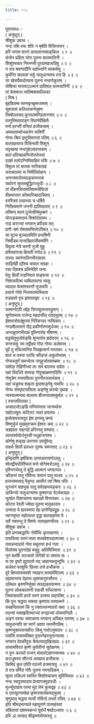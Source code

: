```yaml
---
title: ००६

---
```

पूतनावधः -  
( अनुष्टुप् )  
श्रीशुक उवाच ।  
नन्दः पथि वचः शौरेः न मृषेति विचिन्तयन् ।  
हरिं जगाम शरणं उत्पातागमशङ्‌कितः ॥ १ ॥  
कंसेन प्रहिता घोरा पूतना बालघातिनी ।  
शिशूंश्चचार निघ्नन्ती पुरग्रामव्रजादिषु ॥ २ ॥  
न यत्र श्रवणादीनि रक्षोघ्नानि स्वकर्मसु ।  
कुर्वन्ति सात्वतां भर्तुः यातुधान्यश्च तत्र हि ॥ ३ ॥  
सा खेचर्येकदोत्पत्य पूतना नन्दगोकुलम् ।  
योषित्वा माययाऽऽत्मानं प्राविशत् कामचारिणी ॥ ४ ॥  
तां केशबन्ध व्यतिषक्तमल्लिकां  
( मिश्र )  
बृहन्नितम्ब स्तनकृच्छ्रमध्यमाम् ।  
सुवाससं कल्पितकर्णभूषण  
त्विषोल्लसत् कुन्तलमण्डिताननाम् ॥ ५ ॥  
वल्गुस्मितापाङ्‌ग विसर्गवीक्षितैः  
मनो हरन्तीं वनितां व्रजौकसाम् ।  
अमंसताम्भोजकरेण रूपिणीं  
गोप्यः श्रियं द्रष्टुमिवागतां पतिम् ॥ ६ ॥  
बालग्रहस्तत्र विचिन्वती शिशून्  
यदृच्छया नन्दगृहेऽसदन्तकम् ।  
बालं प्रतिच्छन्ननिजोरुतेजसं  
ददर्श तल्पेऽग्निमिवाहितं भसि ॥ ७ ॥  
विबुध्य तां बालक मारिकाग्रहं  
चराचरात्मा स निमीलितेक्षणः ।  
अनन्तमारोपयदङ्‌कमन्तकं  
यथोरगं सुप्तमबुद्धिरज्जुधीः ॥ ८ ॥  
तां तीक्ष्णचित्तामतिवामचेष्टितां  
वीक्ष्यान्तरा कोषपरिच्छदासिवत् ।  
वरस्त्रियं तत्प्रभया च धर्षिते  
निरीक्ष्यमाणे जननी ह्यतिष्ठताम् ॥ ९ ॥  
तस्मिन् स्तनं दुर्जरवीर्यमुल्बणं ।  
घोराङ्‌कमादाय शिशोर्ददावथ ।  
गाढं कराभ्यां भगवान् प्रपीड्य तत्  
प्राणैः समं रोषसमन्वितोऽपिबत् ॥ १० ॥  
सा मुञ्च मुञ्चालमिति प्रभाषिणी  
निष्पीड्य मानाखिलजीवमर्मणि ।  
विवृत्य नेत्रे चरणौ भुजौ मुहुः  
प्रस्विन्नगात्रा क्षिपती रुरोद ह ॥ ११ ॥  
तस्याः स्वनेनातिगभीररंहसा  
साद्रिर्मही द्यौश्च चचाल सग्रहा ।  
रसा दिशश्च प्रतिनेदिरे जनाः  
पेतुः क्षितौ वज्रनिपात शङ्‌कया ॥ १२ ॥  
निशाचरीत्थं व्यथितस्तना व्यसुः  
व्यादाय केशांश्चरणौ भुजावपि ।  
प्रसार्य गोष्ठे निजरूपमास्थिता  
वज्राहतो वृत्र इवापतन्नृप ॥ १३ ॥  
( अनुष्टुप् )  
पतमानोऽपि तद्देह त्रिगव्यूत्यन्तरद्रुमान् ।  
चूर्णयामास राजेन्द्र महदासीत् तदद्भुतम् ॥ १४ ॥  
ईषामात्रोग्रदंष्ट्रास्यं गिरिकन्दर नासिकम् ।  
गण्डशैलस्तनं रौद्रं प्रकीर्णारुणमूर्धजम् ॥ १५ ॥  
अन्धकूपगभीराक्षं पुलिनारोह भीषणम् ।  
बद्धसेतुभुजोर्वङ्‌घ्रि शून्यतोय ह्रदोदरम् ॥ १६ ॥  
सन्तत्रसुः स्म तद्वीक्ष्य गोपा गोप्यः कलेवरम् ।  
पूर्वं तु तन्निःस्वनित भिन्नहृत्कर्ण मस्तकाः ॥ १७ ॥  
बालं च तस्या उरसि क्रीडन्तं अकुतोभयम् ।  
गोप्यस्तूर्णं समभ्येत्य जगृहुर्जातसम्भ्रमाः ॥ १८ ॥  
यशोदा रोहिणीभ्यां ताः समं बालस्य सर्वतः ।  
रक्षां विदधिरे सम्यक् गोपुच्छभ्रमणादिभिः ॥ १९ ॥  
गोमूत्रेण स्नापयित्वा पुनर्गोरजसार्भकम् ।  
रक्षां चक्रुश्च शकृता द्वादशाङ्‌गेषु नामभिः ॥ २० ॥  
गोप्यः संस्पृष्टसलिला अङ्‌गेषु करयोः पृथक् ।  
न्यस्यात्मन्यथ बालस्य बीजन्यासमकुर्वत ॥ २१ ॥  
( वसन्ततिलका )  
अव्यादजोऽङ्‌घ्रि मणिमांस्तव जान्वथोरू  
यज्ञोऽच्युतः कटितटं जठरं हयास्यः ।  
हृत्केशवस्त्वदुर ईश इनस्तु कण्ठं  
विष्णुर्भुजं मुखमुरुक्रम ईश्वरः कम् ॥ २२ ॥  
चक्र्यग्रतः सहगदो हरिरस्तु पश्चात् ।  
त्वत्पार्श्वयोर्धनुरसी मधुहाजनश्च ।  
कोणेषु शङ्‌ख उरुगाय उपर्युपेन्द्रः  
तार्क्ष्यः क्षितौ हलधरः पुरुषः समन्तात् ॥ २३ ॥  
( अनुष्टुप् )  
इन्द्रियाणि हृषीकेशः प्राणान्नारायणोऽवतु ।  
श्वेतद्वीपपतिश्चित्तं मनो योगेश्वरोऽवतु ॥ २४ ॥  
पृश्निगर्भस्तु ते बुद्धिं आत्मानं भगवान्परः ।  
क्रीडन्तं पातु गोविन्दः शयानं पातु माधवः ॥ २५ ॥  
व्रजन्तमव्याद् वैकुण्ठ आसीनं त्वां श्रियः पतिः ।  
भुञ्जानं यज्ञभुक् पातु सर्वग्रहभयङ्‌करः ॥ २६ ॥  
डाकिन्यो यातुधान्यश्च कुष्माण्डा येऽर्भकग्रहाः ।  
भूतप्रेत पिशाचाश्च यक्षरक्षो विनायकाः ॥ २७ ॥  
कोटरा रेवती ज्येष्ठा पूतना मातृकादयः ।  
उन्मादा ये ह्यपस्मारा देह प्राणेन्द्रियद्रुहः ॥ २८ ॥  
स्वप्नदृष्टा महोत्पाता वृद्धा बालग्रहाश्च ये ।  
सर्वे नश्यन्तु ते विष्णोः नामग्रहणभीरवः ॥ २९ ॥  
श्रीशुक उवाच ।  
इति प्रणयबद्धाभिः गोपीभिः कृतरक्षणम् ।  
पाययित्वा स्तनं माता सन्न्यवेशयदात्मजम् ॥ ३० ॥  
तावन्नन्दादयो गोपा मथुराया व्रजं गताः ।  
विलोक्य पूतनादेहं बभूवुः अतिविस्मिताः ॥ ३१ ॥  
नूनं बतर्षिः सञ्जातो योगेशो वा समास सः ।  
स एव दृष्टो ह्युत्पातो यद् आहानकदुन्दुभिः ॥ ३२ ॥  
कलेवरं परशुभिः छित्त्वा तत्ते व्रजौकसः ।  
दूरे क्षिप्त्वावयवशो न्यदहन् काष्ठवेष्टितम् ॥ ३३ ॥  
दह्यमानस्य देहस्य धूमश्चागुरुसौरभः ।  
उत्थितः कृष्णनिर्भुक्त सपद्याहतपाप्मनः ॥ ३४ ॥  
पूतना लोकबालघ्नी राक्षसी रुधिराशना ।  
जिघांसयापि हरये स्तनं दत्त्वाप सद्गतिम् ॥ ३५ ॥  
किं पुनः श्रद्धया भक्त्या कृष्णाय परमात्मने ।  
यच्छन्प्रियतमं किं नु रक्तास्तन्मातरो यथा ॥ ३६ ॥  
पद्भ्यां भक्तहृदिस्थाभ्यां वन्द्याभ्यां लोकवन्दितैः ।  
अङ्‌गं यस्याः समाक्रम्य भगवान् अपिबत् स्तनम् ॥ ३७ ॥  
यातुधान्यपि सा स्वर्गं अवाप जननीगतिम् ।  
कृष्णभुक्तस्तनक्षीराः किमु गावोऽनुमातरः ॥ ३८ ॥  
पयांसि यासामपिबत् पुत्रस्नेहस्नुतान्यलम् ।  
भगवान् देवकीपुत्रः कैवल्याद्यखिलप्रदः ॥ ३९ ॥  
तासामविरतं कृष्णे कुर्वतीनां सुतेक्षणम् ।  
न पुनः कल्पते राजन् संसारोऽज्ञानसम्भवः ॥ ४० ॥  
कटधूमस्य सौरभ्यं अवघ्राय व्रजौकसः ।  
किमिदं कुत एवेति वदन्तो व्रजमाययुः ॥ ४१ ॥  
ते तत्र वर्णितं गोपैः पूतना गमनादिकम् ।  
श्रुत्वा तन्निधनं स्वस्ति शिशोश्चासन् सुविस्मिताः ॥ ४२ ॥  
नन्दः स्वपुत्रमादाय प्रेत्यागतमुदारधीः ।  
मूर्ध्न्युपाघ्राय परमां मुदं लेभे कुरूद्वह ॥ ४३ ॥  
य एतत्पूतनामोक्षं कृष्णस्यार्भकमद्भुतम् ।  
श्रृणुयात् श्रद्धया मर्त्यो गोविन्दे लभते रतिम् ॥ ४४ ॥  
इति श्रीमद्भागवते महापुराणे पारमहंस्यां  
संहितायां दशमस्कन्धे पूर्वार्धे षष्ठोऽध्यायः ॥ ६ ॥  
हरिः ॐ तत्सत् श्रीकृष्णार्पणमस्तु ॥